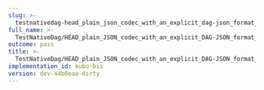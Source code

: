 ```yaml
---
slug: >-
  testnativedag-head_plain_json_codec_with_an_explicit_dag-json_format_returns_http_200
full_name: >-
  TestNativeDag/HEAD_plain_JSON_codec_with_an_explicit_DAG-JSON_format_returns_HTTP_200
outcome: pass
title: >-
  TestNativeDag/HEAD_plain_JSON_codec_with_an_explicit_DAG-JSON_format_returns_HTTP_200
implementation_id: kubo-bis
version: dev-44b0eaa-dirty
---
```


